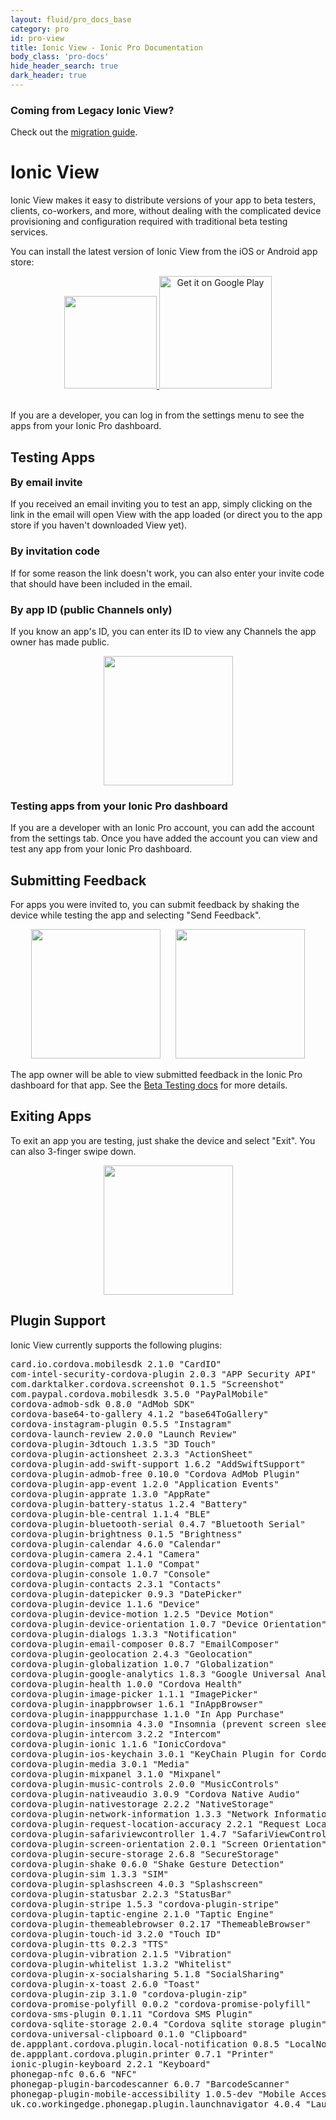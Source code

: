 ```yaml
---
layout: fluid/pro_docs_base
category: pro
id: pro-view
title: Ionic View - Ionic Pro Documentation
body_class: 'pro-docs'
hide_header_search: true
dark_header: true
---
```


### Coming from Legacy Ionic View?
Check out the [migration guide](/docs/pro/migration/view.html).

# Ionic View

Ionic View makes it easy to distribute versions of your app to beta testers, clients, co-workers, and more, without dealing with the complicated device provisioning and configuration required with traditional beta testing services.  

You can install the latest version of Ionic View from the iOS or Android app store:
<div id="badges" style="text-align:center">
  <a href="https://itunes.apple.com/us/app/ionic-view-test-share-ionic-apps/id1271789931?ls=1&mt=8">
    <img style="width: 148px" src="/img/pro/appstore.png" id="appstore-image">
  </a>

  <a href="https://play.google.com/store/apps/details?id=com.ionicframework.view">
    <img style="width: 180px" alt="Get it on Google Play" src="/img/pro/playstore.png" id="playstore-image">
  </a>
</div>  
<br>

If you are a developer, you can log in from the settings menu to see the apps from your Ionic Pro dashboard.

## Testing Apps

<h3 style="margin-top: 0" id="from-an-email-invite">By email invite</h3>
If you received an email inviting you to test an app, simply clicking on the link in the email will open View with the app loaded (or direct you to the app store if you haven't downloaded View yet).

### By invitation code
If for some reason the link doesn't work, you can also enter your invite code that should have been included in the email.

### By app ID (public Channels only)
If you know an app's ID, you can enter its ID to view any Channels the app owner has made public.

<div style="text-align: center">
  <img style="width: 207px" src="/img/pro/view-code.png">
</div>

### Testing apps from your Ionic Pro dashboard
If you are a developer with an Ionic Pro account, you can add the account from the settings tab.  Once you have added
the account you can view and test any app from your Ionic Pro dashboard.

## Submitting Feedback
For apps you were invited to, you can submit feedback by shaking the device while testing the app and selecting "Send Feedback".

<div style="text-align: center">
  <img style="width: 207px; margin-right: 20px" src="/img/pro/view-shake.png">
  <img style="width: 207px" src="/img/pro/view-feedback.png">
</div>

The app owner will be able to view submitted feedback in the Ionic Pro dashboard for that app. See the [Beta Testing docs](/docs/pro/beta-testing.html#viewing-feedback) for more details.

## Exiting Apps
To exit an app you are testing, just shake the device and select "Exit".  You can also 3-finger swipe down.

<div style="text-align: center">
  <img style="width: 207px" src="/img/pro/view-shake.png">
</div>

## Plugin Support
Ionic View currently supports the following plugins:

<pre>
card.io.cordova.mobilesdk 2.1.0 "CardIO"
com-intel-security-cordova-plugin 2.0.3 "APP Security API"
com.darktalker.cordova.screenshot 0.1.5 "Screenshot"
com.paypal.cordova.mobilesdk 3.5.0 "PayPalMobile"
cordova-admob-sdk 0.8.0 "AdMob SDK"
cordova-base64-to-gallery 4.1.2 "base64ToGallery"
cordova-instagram-plugin 0.5.5 "Instagram"
cordova-launch-review 2.0.0 "Launch Review"
cordova-plugin-3dtouch 1.3.5 "3D Touch"
cordova-plugin-actionsheet 2.3.3 "ActionSheet"
cordova-plugin-add-swift-support 1.6.2 "AddSwiftSupport"
cordova-plugin-admob-free 0.10.0 "Cordova AdMob Plugin"
cordova-plugin-app-event 1.2.0 "Application Events"
cordova-plugin-apprate 1.3.0 "AppRate"
cordova-plugin-battery-status 1.2.4 "Battery"
cordova-plugin-ble-central 1.1.4 "BLE"
cordova-plugin-bluetooth-serial 0.4.7 "Bluetooth Serial"
cordova-plugin-brightness 0.1.5 "Brightness"
cordova-plugin-calendar 4.6.0 "Calendar"
cordova-plugin-camera 2.4.1 "Camera"
cordova-plugin-compat 1.1.0 "Compat"
cordova-plugin-console 1.0.7 "Console"
cordova-plugin-contacts 2.3.1 "Contacts"
cordova-plugin-datepicker 0.9.3 "DatePicker"
cordova-plugin-device 1.1.6 "Device"
cordova-plugin-device-motion 1.2.5 "Device Motion"
cordova-plugin-device-orientation 1.0.7 "Device Orientation"
cordova-plugin-dialogs 1.3.3 "Notification"
cordova-plugin-email-composer 0.8.7 "EmailComposer"
cordova-plugin-geolocation 2.4.3 "Geolocation"
cordova-plugin-globalization 1.0.7 "Globalization"
cordova-plugin-google-analytics 1.8.3 "Google Universal Analytics Plugin"
cordova-plugin-health 1.0.0 "Cordova Health"
cordova-plugin-image-picker 1.1.1 "ImagePicker"
cordova-plugin-inappbrowser 1.6.1 "InAppBrowser"
cordova-plugin-inapppurchase 1.1.0 "In App Purchase"
cordova-plugin-insomnia 4.3.0 "Insomnia (prevent screen sleep)"
cordova-plugin-intercom 3.2.2 "Intercom"
cordova-plugin-ionic 1.1.6 "IonicCordova"
cordova-plugin-ios-keychain 3.0.1 "KeyChain Plugin for Cordova iOS"
cordova-plugin-media 3.0.1 "Media"
cordova-plugin-mixpanel 3.1.0 "Mixpanel"
cordova-plugin-music-controls 2.0.0 "MusicControls"
cordova-plugin-nativeaudio 3.0.9 "Cordova Native Audio"
cordova-plugin-nativestorage 2.2.2 "NativeStorage"
cordova-plugin-network-information 1.3.3 "Network Information"
cordova-plugin-request-location-accuracy 2.2.1 "Request Location Accuracy"
cordova-plugin-safariviewcontroller 1.4.7 "SafariViewController"
cordova-plugin-screen-orientation 2.0.1 "Screen Orientation"
cordova-plugin-secure-storage 2.6.8 "SecureStorage"
cordova-plugin-shake 0.6.0 "Shake Gesture Detection"
cordova-plugin-sim 1.3.3 "SIM"
cordova-plugin-splashscreen 4.0.3 "Splashscreen"
cordova-plugin-statusbar 2.2.3 "StatusBar"
cordova-plugin-stripe 1.5.3 "cordova-plugin-stripe"
cordova-plugin-taptic-engine 2.1.0 "Taptic Engine"
cordova-plugin-themeablebrowser 0.2.17 "ThemeableBrowser"
cordova-plugin-touch-id 3.2.0 "Touch ID"
cordova-plugin-tts 0.2.3 "TTS"
cordova-plugin-vibration 2.1.5 "Vibration"
cordova-plugin-whitelist 1.3.2 "Whitelist"
cordova-plugin-x-socialsharing 5.1.8 "SocialSharing"
cordova-plugin-x-toast 2.6.0 "Toast"
cordova-plugin-zip 3.1.0 "cordova-plugin-zip"
cordova-promise-polyfill 0.0.2 "cordova-promise-polyfill"
cordova-sms-plugin 0.1.11 "Cordova SMS Plugin"
cordova-sqlite-storage 2.0.4 "Cordova sqlite storage plugin"
cordova-universal-clipboard 0.1.0 "Clipboard"
de.appplant.cordova.plugin.local-notification 0.8.5 "LocalNotification"
de.appplant.cordova.plugin.printer 0.7.1 "Printer"
ionic-plugin-keyboard 2.2.1 "Keyboard"
phonegap-nfc 0.6.6 "NFC"
phonegap-plugin-barcodescanner 6.0.7 "BarcodeScanner"
phonegap-plugin-mobile-accessibility 1.0.5-dev "Mobile Accessibility"
uk.co.workingedge.phonegap.plugin.launchnavigator 4.0.4 "Launch Navigator"
</pre>

